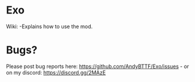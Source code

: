 # Exo
Wiki:
  -Explains how to use the mod.
          
# Bugs?
Please post bug reports here: https://github.com/AndyBTTF/Exo/issues 
                        - or on my discord: https://discord.gg/2MAzE
